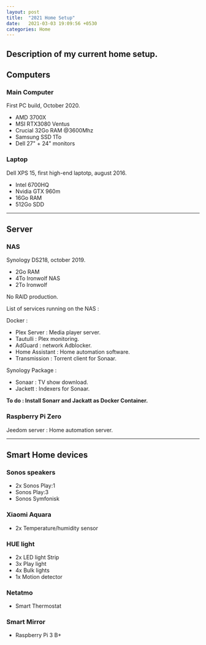 ```yaml
---
layout: post
title:  "2021 Home Setup"
date:   2021-03-03 19:09:56 +0530
categories: Home
---
```


## Description of my current home setup. 

## Computers

### Main Computer

First PC build, October 2020. 

- AMD 3700X
- MSI RTX3080 Ventus
- Crucial 32Go RAM @3600Mhz
- Samsung SSD 1To
- Dell 27" + 24" monitors

### Laptop

Dell XPS 15, first high-end laptotp, august 2016. 

- Intel 6700HQ
- Nvidia GTX 960m
- 16Go RAM
- 512Go SDD

---

## Server

### NAS

Synology DS218, october 2019.

- 2Go RAM
- 4To Ironwolf NAS
- 2To Ironwolf

No RAID production. 

List of services running on the NAS : 

Docker : 

- Plex Server : Media player server.
- Tautulli : Plex monitoring.
- AdGuard : network Adblocker.
- Home Assistant : Home automation software.
- Transmission : Torrent client for Sonaar.

Synology Package : 

- Sonaar : TV show download.
- Jackett : Indexers for Sonaar.

**To do : Install Sonarr and Jackatt as Docker Container.** 

### Raspberry Pi Zero

Jeedom server : Home automation server. 

---

## Smart Home devices

### Sonos speakers

- 2x Sonos Play:1
- Sonos Play:3
- Sonos Symfonisk

### Xiaomi Aquara

- 2x Temperature/humidity sensor

### HUE light

- 2x LED light Strip
- 3x Play light
- 4x Bulk lights
- 1x Motion detector

### Netatmo

- Smart Thermostat

### Smart Mirror

- Raspberry Pi 3 B+